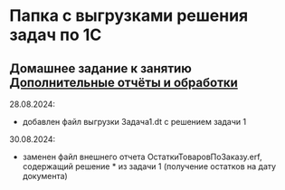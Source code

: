 # Папка с выгрузками решения задач по 1С

## Домашнее задание к занятию [Дополнительные отчёты и обработки](https://github.com/netology-code/onec-mid-homeworks/blob/onec-mid-31/BSP/homework-12-4.md)

28.08.2024:
- добавлен файл выгрузки Задача1.dt с решением задачи 1

30.08.2024:
- заменен файл внешнего отчета ОстаткиТоваровПоЗаказу.erf, содержащий решение * из задачи 1 (получение остатков на дату документа)